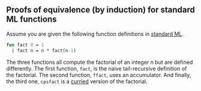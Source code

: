 ## Proofs of equivalence (by induction) for standard ML functions

Assume you are given the following function definitions
in [standard ML](https://en.wikipedia.org/wiki/Standard_ML).

```sml
fun fact 0 = 1
  | fact n = n * fact(n-1)
```

The three functions all compute the factorial of an integer
n but are defined differently. The first function, `fact`,
is the naive tail-recursive definition of the factorial.
The second function, `ffact`, uses an accumulator. And
finally, the third one, `cpsfact` is a [curried](https://en.wikipedia.org/wiki/Currying)
version of the factorial.

